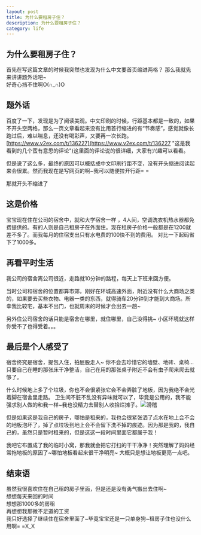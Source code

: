 ```yaml
---
layout: post
title: 为什么要租房子住？
description: 为什么要租房子住？
category: life
---
```


## 为什么要租房子住？

首先在写这篇文章的时候我突然也发现为什么中文要首页缩进两格？
那么我就先来讲讲题外话吧~  
好奇心挡不住啊O(∩_∩)O  
## 题外话
百度了一下，发现是为了阅读美观。中文印刷的时候，行距基本都是一致的，如果不开头空两格，那么一页文章看起来没有比用首行缩进的有“节奏感”，感觉就像长跑过后，难以喘息，还没有喝彩声，又要再一次长跑。
[https://www.v2ex.com/t/136227](https://www.v2ex.com/t/136227 "这是我看到的几个蛮有意思的评论")这里面的评论说的很详细，大家有兴趣可以看看。  

但是说了这么多，最终的原因可以概括成中文印刷行距不变，没有开头缩进阅读起来会很累。然而我现在是写网页的啊~我可以随便拉开行距= =   

那就开头不缩进了

## 这是价格
宝宝现在住在公司的宿舍中，就和大学宿舍一样 ，4人间，空调洗衣机热水器都免费提供的。有的人则是自己租房子在外面住。现在租房子价格一般都是在1200就差不多了。而我每月的住宿支出只有水电费的100快不到的费用。
对比一下起码省下了1000多。
## 再看平时生活
我公司的宿舍离公司很近，走路就10分钟的路程，每天上下班来回方便。  

当时公司和宿舍的位置都算市郊，刚好在环城高速外面，附近没有什么大商场之类的，如果要去买些衣物、电器一类的东西，就得骑车20分钟到才能到大商场。所幸我比较宅，基本不出门，也就周末的时候才会出去一趟~

另外住公司宿舍的话只能是宿舍在哪里，就住哪里，自己没得挑~ 小区环境就这样你受不了也得受着。。。

## 最后是个人感受了
宿舍终究是宿舍，提包入住，拍屁股走人~ 你不会去珍惜它的墙壁、地砖、桌椅... 只要自己在睡的那张床干净整洁，自己在用的那张桌子附近不会有虫子爬来爬去就够了。

什么时候地上多了个垃圾，你也不会很紧张它会不会弄脏了地板，因为我绝不会光着脚在宿舍里走路。
卫生间不脏不乱没有异味就可以了，毕竟是公用的，我不能强求别人做的和我一样~我也没精力去替别人收拾烂摊子。![滑稽](../../images/favicon.ico)

但是如果这是我自己的房子，哪怕是租来的，我也会很紧张洒了点水在地上会不会的地板泡坏了，掉了点垃圾到地上会不会留下洗不掉的痕迹。因为那是我的，我自己的，虽然只是暂时租来的，但是这这一段时间里面它都属于我！  

我吧它布置成了我的临时小窝，那我就会把它打扫的干干净净！突然理解了妈妈经常拖地板的原因了~哪怕地板看起来很干净明亮~  大概只是想让地板更亮一点吧。


## 结束语
虽然我很喜欢住在自己租的房子里面，但是还是没有勇气搬出去住啊~  
	想想每天来回的时间  
	想想那1000多的房租  
	再想想我那微不足道的工资  
我只好选择了继续住在宿舍里面了~毕竟宝宝还是一只单身狗~租房子住也没什么用啊= =X_X